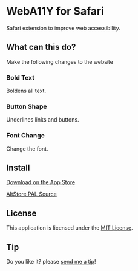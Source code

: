# WebA11Y for Safari

Safari extension to improve web accessibility.

## What can this do?

Make the following changes to the website

### Bold Text

Boldens all text.

### Button Shape

Underlines links and buttons.

### Font Change

Change the font.

## Install

[Download on the App Store](https://apps.apple.com/app/weba11y/id6445839110)

[AltStore PAL Source](https://i.cizzuk.net/altstore/source.pal.json)

## License

This application is licensed under the [MIT License](https://github.com/Cizzuk/WebA11Y/blob/main/LICENSE).

## Tip

Do you like it? please [send me a tip](https://cizzuk.net/tip/)!

